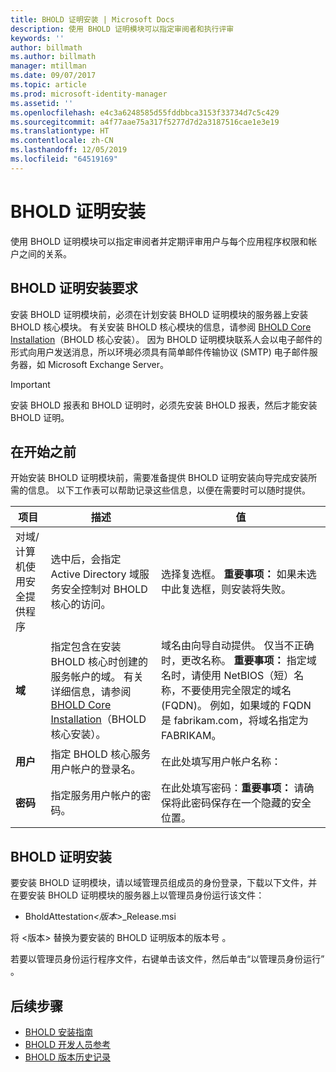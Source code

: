 ```yaml
---
title: BHOLD 证明安装 | Microsoft Docs
description: 使用 BHOLD 证明模块可以指定审阅者和执行评审
keywords: ''
author: billmath
ms.author: billmath
manager: mtillman
ms.date: 09/07/2017
ms.topic: article
ms.prod: microsoft-identity-manager
ms.assetid: ''
ms.openlocfilehash: e4c3a6248585d55fddbbca3153f33734d7c5c429
ms.sourcegitcommit: a4f77aae75a317f5277d7d2a3187516cae1e3e19
ms.translationtype: HT
ms.contentlocale: zh-CN
ms.lasthandoff: 12/05/2019
ms.locfileid: "64519169"
---
```

# <a name="bhold-attestation-installation"></a>BHOLD 证明安装

使用 BHOLD 证明模块可以指定审阅者并定期评审用户与每个应用程序权限和帐户之间的关系。

## <a name="bhold-attestation-installation-requirements"></a>BHOLD 证明安装要求

安装 BHOLD 证明模块前，必须在计划安装 BHOLD 证明模块的服务器上安装 BHOLD 核心模块。 有关安装 BHOLD 核心模块的信息，请参阅 [BHOLD Core Installation](https://technet.microsoft.com/library/jj134095(v=ws.10).aspx)（BHOLD 核心安装）。 因为 BHOLD 证明模块联系人会以电子邮件的形式向用户发送消息，所以环境必须具有简单邮件传输协议 (SMTP) 电子邮件服务器，如 Microsoft Exchange Server。

> [!IMPORTANT]
> 安装 BHOLD 报表和 BHOLD 证明时，必须先安装 BHOLD 报表，然后才能安装 BHOLD 证明。

## <a name="before-you-begin"></a>在开始之前

开始安装 BHOLD 证明模块前，需要准备提供 BHOLD 证明安装向导完成安装所需的信息。 以下工作表可以帮助记录这些信息，以便在需要时可以随时提供。

| **项目**                                    | **描述**                                                                                                                                                                                                           | **值**                                                                                                                                                                                                                                                                                                            |
|---------------------------------------------|---------------------------------------------------------------------------------------------------------------------------------------------------------------------------------------------------------------------------|----------------------------------------------------------------------------------------------------------------------------------------------------------------------------------------------------------------------------------------------------------------------------------------------------------------------|
| 对域/计算机使用安全提供程序  | 选中后，会指定 Active Directory 域服务安全控制对 BHOLD 核心的访问。                                                                                                                | 选择复选框。 **重要事项：** 如果未选中此复选框，则安装将失败。                                                                                                                                                                                                                   |
| **域**                                  | 指定包含在安装 BHOLD 核心时创建的服务帐户的域。 有关详细信息，请参阅 [BHOLD Core Installation](https://technet.microsoft.com/library/jj134095(v=ws.10).aspx)（BHOLD 核心安装）。 | 域名由向导自动提供。 仅当不正确时，更改名称。 **重要事项：** 指定域名时，请使用 NetBIOS（短）名称，不要使用完全限定的域名 (FQDN)。 例如，如果域的 FQDN 是 fabrikam.com，将域名指定为 FABRIKAM。 |
| **用户**                                    | 指定 BHOLD 核心服务用户帐户的登录名。                                                                                                                                                          | 在此处填写用户帐户名称：                                                                                                                                                                                                                                                                                    |
| **密码**                                | 指定服务用户帐户的密码。                                                                                                                                                                       | 在此处填写密码：**重要事项：** 请确保将此密码保存在一个隐藏的安全位置。                                                                                                                                                                                                                  |

## <a name="bhold-attestation-installation"></a>BHOLD 证明安装

要安装 BHOLD 证明模块，请以域管理员组成员的身份登录，下载以下文件，并在要安装 BHOLD 证明模块的服务器上以管理员身份运行该文件：

- BholdAttestation<em>\<版本\></em>\_Release.msi

将 \<版本\> 替换为要安装的 BHOLD 证明版本的版本号  。

若要以管理员身份运行程序文件，右键单击该文件，然后单击“以管理员身份运行”  。

## <a name="next-steps"></a>后续步骤

- [BHOLD 安装指南](bhold-installation-guide.md)
- [BHOLD 开发人员参考](../reference/mim2016-bhold-developer-reference.md)
- [BHOLD 版本历史记录](../reference/version-bhold-history.md)
